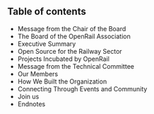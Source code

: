 ## Table of contents

* Message from the Chair of the Board
* The Board of the OpenRail Association
* Executive Summary
* Open Source for the Railway Sector
* Projects Incubated by OpenRail
* Message from the Technical Committee
* Our Members
* How We Built the Organization
* Connecting Through Events and Community
* Join us
* Endnotes
